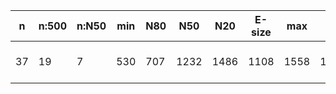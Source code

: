 n    |n:500  |n:N50  |min  |N80  |N50   |N20   |E-size  |max   |sum    |name
---  |---    |---    |---  |---  |---   |---   |---     |---   |---    |---
37   |19     |7      |530  |707  |1232  |1486  |1108    |1558  |18770  |output-69-unitigs.fa
